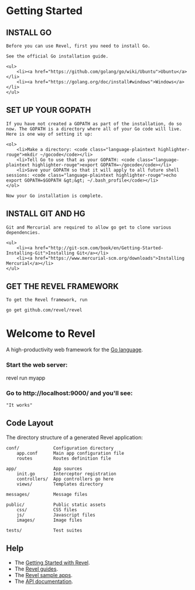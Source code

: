 # Getting Started

## INSTALL GO
    Before you can use Revel, first you need to install Go.

    See the official Go installation guide.
    
    <ul>
        <li><a href="https://github.com/golang/go/wiki/Ubuntu">Ubuntu</a></li>
        <li><a href="https://golang.org/doc/install#windows">Windows</a></li>
    </ul>

## SET UP YOUR GOPATH
    If you have not created a GOPATH as part of the installation, do so now. The GOPATH is a directory where all of your Go code will live. Here is one way of setting it up:

    <ol>
        <li>Make a directory: <code class="language-plaintext highlighter-rouge">mkdir ~/gocode</code></li>
        <li>Tell Go to use that as your GOPATH: <code class="language-plaintext highlighter-rouge">export GOPATH=~/gocode</code></li>
        <li>Save your GOPATH so that it will apply to all future shell sessions: <code class="language-plaintext highlighter-rouge">echo export GOPATH=$GOPATH &gt;&gt; ~/.bash_profile</code></li>
    </ol>

    Now your Go installation is complete.

## INSTALL GIT AND HG
    Git and Mercurial are required to allow go get to clone various dependencies.

    <ul>
        <li><a href="http://git-scm.com/book/en/Getting-Started-Installing-Git">Installing Git</a></li>
        <li><a href="https://www.mercurial-scm.org/downloads">Installing Mercurial</a></li>
    </ul>

## GET THE REVEL FRAMEWORK
    To get the Revel framework, run

    go get github.com/revel/revel


# Welcome to Revel

A high-productivity web framework for the [Go language](http://www.golang.org/).


### Start the web server:

   revel run myapp

### Go to http://localhost:9000/ and you'll see:

    "It works"

## Code Layout

The directory structure of a generated Revel application:

    conf/             Configuration directory
        app.conf      Main app configuration file
        routes        Routes definition file

    app/              App sources
        init.go       Interceptor registration
        controllers/  App controllers go here
        views/        Templates directory

    messages/         Message files

    public/           Public static assets
        css/          CSS files
        js/           Javascript files
        images/       Image files

    tests/            Test suites


## Help

* The [Getting Started with Revel](http://revel.github.io/tutorial/gettingstarted.html).
* The [Revel guides](http://revel.github.io/manual/index.html).
* The [Revel sample apps](http://revel.github.io/examples/index.html).
* The [API documentation](https://godoc.org/github.com/revel/revel).

